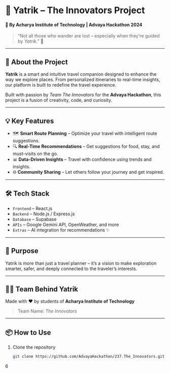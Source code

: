 # 🚀 Yatrik – The Innovators Project  
#### 🌟 By Acharya Institute of Technology | Advaya Hackathon 2024  

> “Not all those who wander are lost – especially when they're guided by *Yatrik*.” 🧭

---

## 🧠 About the Project

**Yatrik** is a smart and intuitive travel companion designed to enhance the way we explore places. From personalized itineraries to real-time insights, our platform is built to redefine the travel experience.  

Built with passion by *Team The Innovators* for the **Advaya Hackathon**, this project is a fusion of creativity, code, and curiosity.

---

## 💡 Key Features

- 🗺️ **Smart Route Planning** – Optimize your travel with intelligent route suggestions.
- 🔍 **Real-Time Recommendations** – Get suggestions for food, stay, and must-visits on the go.
- 📊 **Data-Driven Insights** – Travel with confidence using trends and insights.
- 🌐 **Community Sharing** – Let others follow your journey and get inspired.

---

## 🛠️ Tech Stack

- `Frontend` – React.js  
- `Backend` – Node.js / Express.js  
- `Database` – Supabase 
- `APIs` – Google Gemini API, OpenWeather, and more  
- `Extras` – AI integration for recommendations ✨  

---

## 🎯 Purpose

Yatrik is more than just a travel planner – it’s a vision to make exploration smarter, safer, and deeply connected to the traveler’s interests.

---

## 👨‍💻 Team Behind Yatrik

Made with ❤️ by students of **Acharya Institute of Technology**  
> Team Name: *The Innovators*

---

## 📦 How to Use

1. Clone the repository  
   ```bash
   git clone https://github.com/AdvayaHackathon/237.The_Innovators.git
6